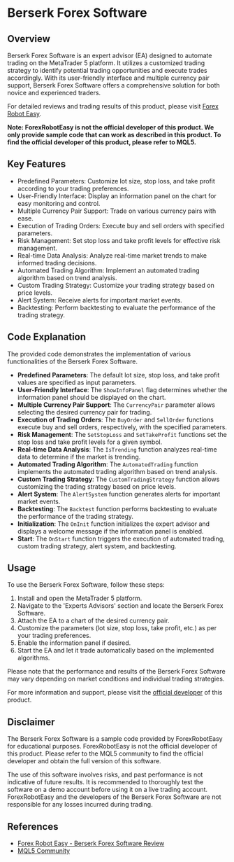 # Berserk Forex Software

## Overview
Berserk Forex Software is an expert advisor (EA) designed to automate trading on the MetaTrader 5 platform. It utilizes a customized trading strategy to identify potential trading opportunities and execute trades accordingly. With its user-friendly interface and multiple currency pair support, Berserk Forex Software offers a comprehensive solution for both novice and experienced traders.

For detailed reviews and trading results of this product, please visit [Forex Robot Easy](https://forexroboteasy.com/forex-robot-review/berserk-forex-software-comprehensive-review-real-results/).

**Note: ForexRobotEasy is not the official developer of this product. We only provide sample code that can work as described in this product. To find the official developer of this product, please refer to MQL5.**

## Key Features
- Predefined Parameters: Customize lot size, stop loss, and take profit according to your trading preferences.
- User-Friendly Interface: Display an information panel on the chart for easy monitoring and control.
- Multiple Currency Pair Support: Trade on various currency pairs with ease.
- Execution of Trading Orders: Execute buy and sell orders with specified parameters.
- Risk Management: Set stop loss and take profit levels for effective risk management.
- Real-time Data Analysis: Analyze real-time market trends to make informed trading decisions.
- Automated Trading Algorithm: Implement an automated trading algorithm based on trend analysis.
- Custom Trading Strategy: Customize your trading strategy based on price levels.
- Alert System: Receive alerts for important market events.
- Backtesting: Perform backtesting to evaluate the performance of the trading strategy.

## Code Explanation
The provided code demonstrates the implementation of various functionalities of the Berserk Forex Software.

- **Predefined Parameters**: The default lot size, stop loss, and take profit values are specified as input parameters.
- **User-Friendly Interface**: The `ShowInfoPanel` flag determines whether the information panel should be displayed on the chart.
- **Multiple Currency Pair Support**: The `CurrencyPair` parameter allows selecting the desired currency pair for trading.
- **Execution of Trading Orders**: The `BuyOrder` and `SellOrder` functions execute buy and sell orders, respectively, with the specified parameters.
- **Risk Management**: The `SetStopLoss` and `SetTakeProfit` functions set the stop loss and take profit levels for a given symbol.
- **Real-time Data Analysis**: The `IsTrending` function analyzes real-time data to determine if the market is trending.
- **Automated Trading Algorithm**: The `AutomatedTrading` function implements the automated trading algorithm based on trend analysis.
- **Custom Trading Strategy**: The `CustomTradingStrategy` function allows customizing the trading strategy based on price levels.
- **Alert System**: The `AlertSystem` function generates alerts for important market events.
- **Backtesting**: The `Backtest` function performs backtesting to evaluate the performance of the trading strategy.
- **Initialization**: The `OnInit` function initializes the expert advisor and displays a welcome message if the information panel is enabled.
- **Start**: The `OnStart` function triggers the execution of automated trading, custom trading strategy, alert system, and backtesting.

## Usage
To use the Berserk Forex Software, follow these steps:
1. Install and open the MetaTrader 5 platform.
2. Navigate to the 'Experts Advisors' section and locate the Berserk Forex Software.
3. Attach the EA to a chart of the desired currency pair.
4. Customize the parameters (lot size, stop loss, take profit, etc.) as per your trading preferences.
5. Enable the information panel if desired.
6. Start the EA and let it trade automatically based on the implemented algorithms.

Please note that the performance and results of the Berserk Forex Software may vary depending on market conditions and individual trading strategies.

For more information and support, please visit the [official developer](https://www.forexroboteasy.com) of this product.

## Disclaimer
The Berserk Forex Software is a sample code provided by ForexRobotEasy for educational purposes. ForexRobotEasy is not the official developer of this product. Please refer to the MQL5 community to find the official developer and obtain the full version of this software.

The use of this software involves risks, and past performance is not indicative of future results. It is recommended to thoroughly test the software on a demo account before using it on a live trading account. ForexRobotEasy and the developers of the Berserk Forex Software are not responsible for any losses incurred during trading.

## References
- [Forex Robot Easy - Berserk Forex Software Review](https://forexroboteasy.com/forex-robot-review/berserk-forex-software-comprehensive-review-real-results/)
- [MQL5 Community](https://www.mql5.com)
